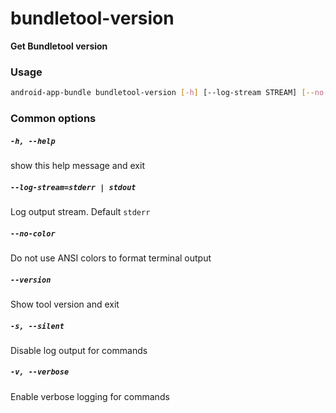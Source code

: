 
bundletool-version
==================


**Get Bundletool version**
### Usage
```bash
android-app-bundle bundletool-version [-h] [--log-stream STREAM] [--no-color] [--version] [-s] [-v]
```
### Common options

##### `-h, --help`


show this help message and exit
##### `--log-stream=stderr | stdout`


Log output stream. Default `stderr`
##### `--no-color`


Do not use ANSI colors to format terminal output
##### `--version`


Show tool version and exit
##### `-s, --silent`


Disable log output for commands
##### `-v, --verbose`


Enable verbose logging for commands
